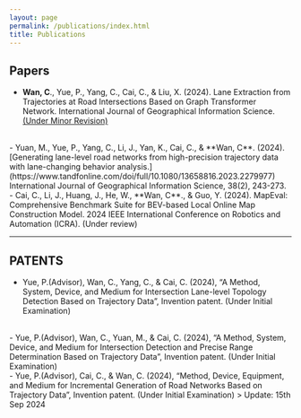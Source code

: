 ```yaml
---
layout: page
permalink: /publications/index.html
title: Publications
---
```



## Papers

- **Wan, C**., Yue, P., Yang, C., Cai, C., & Liu, X. (2024). Lane Extraction from Trajectories at Road Intersections Based on Graph Transformer Network. International Journal of Geographical Information Science. [(Under Minor Revision)](https://101sorel.github.io//images/ScreenShot.JPG)
<br>
- Yuan, M., Yue, P., Yang, C., Li, J., Yan, K., Cai, C., & **Wan, C**. (2024). [Generating lane-level road networks from high-precision trajectory data with lane-changing behavior analysis.](https://www.tandfonline.com/doi/full/10.1080/13658816.2023.2279977) International Journal of Geographical Information Science, 38(2), 243-273.
<br>
- Cai, C., Li, J., Huang, J., He, W., **Wan, C**., & Guo, Y. (2024). MapEval: Comprehensive Benchmark Suite for BEV-based Local Online Map Construction Model. 2024 IEEE International Conference on Robotics and Automation (ICRA). (Under review)

---

## PATENTS      

- Yue, P.(Advisor), Wan, C., Yang, C., & Cai, C. (2024), “A Method, System, Device, and Medium for Intersection Lane-level Topology Detection Based on Trajectory Data”, Invention patent. (Under Initial Examination)
<br>
- Yue, P.(Advisor), Wan, C., Yuan, M., & Cai, C. (2024), “A Method, System, Device, and Medium for Intersection Detection and Precise Range Determination Based on Trajectory Data”, Invention patent. (Under Initial Examination)
<br>
- Yue, P.(Advisor), Cai, C., & Wan, C. (2024), “Method, Device, Equipment, and Medium for Incremental Generation of Road Networks Based on Trajectory Data”, Invention patent. (Under Initial Examination)
> Update: 15th Sep 2024
